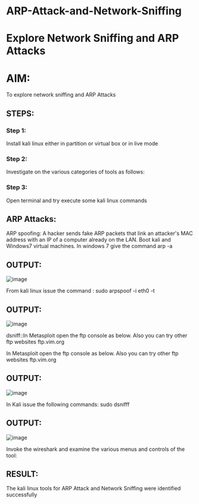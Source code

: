 # ARP-Attack-and-Network-Sniffing
# Explore Network Sniffing and ARP Attacks

# AIM:

To explore network sniffing and ARP Attacks

## STEPS:

### Step 1:

Install kali linux either in partition or virtual box or in live mode

### Step 2:

Investigate on the various categories of tools as follows:


### Step 3:
Open terminal and try execute some kali linux commands

## ARP Attacks:  
ARP spoofing: A hacker sends fake ARP packets that link an attacker's MAC address with an IP of a computer already on the LAN. 
Boot kali and Windows7 virtual machines.
In windows 7 give the command arp -a
## OUTPUT:
![image](https://github.com/user-attachments/assets/cf8cdcf1-2bdc-46a9-af6e-f49c32706221)



From kali linux issue the command :
sudo arpspoof -i eth0 -t <target system> <gateway>
## OUTPUT:
![image](https://github.com/user-attachments/assets/b07f0798-0c36-45c9-b4b9-d96cfc203f2f)


 dsniff::In Metasploit open the ftp console as below. Also you can try other ftp websites ftp.vim.org






In Metasploit open the ftp console as below. Also you can try other ftp websites ftp.vim.org
## OUTPUT:
![image](https://github.com/user-attachments/assets/207794db-62ae-4f4a-9503-4eaa7a990c7b)




In Kali issue the following commands:
sudo dsnifff
## OUTPUT:

![image](https://github.com/user-attachments/assets/d2df7743-21ae-482f-b279-ab479792744f)


Invoke the wireshark and examine the various menus  and controls of the tool:


## RESULT:
The kali linux tools for ARP Attack and Network Sniffing were identified successfully

